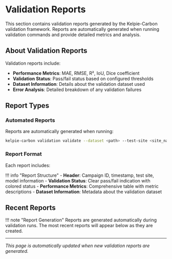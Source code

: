 # Validation Reports

This section contains validation reports generated by the Kelpie-Carbon validation framework. Reports are automatically generated when running validation commands and provide detailed metrics and analysis.

## About Validation Reports

Validation reports include:

- **Performance Metrics**: MAE, RMSE, R², IoU, Dice coefficient
- **Validation Status**: Pass/fail status based on configured thresholds
- **Dataset Information**: Details about the validation dataset used
- **Error Analysis**: Detailed breakdown of any validation failures

## Report Types

### Automated Reports
Reports are automatically generated when running:
```bash
kelpie-carbon validation validate --dataset <path> --test-site <site_name>
```

### Report Format
Each report includes:

!!! info "Report Structure"
    - **Header**: Campaign ID, timestamp, test site, model information
    - **Validation Status**: Clear pass/fail indication with colored status
    - **Performance Metrics**: Comprehensive table with metric descriptions
    - **Dataset Information**: Metadata about the validation dataset

## Recent Reports

!!! note "Report Generation"
    Reports are generated automatically during validation runs. The most recent reports will appear below as they are created.

---

*This page is automatically updated when new validation reports are generated.*
